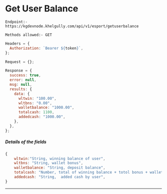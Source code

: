 # Get User Balance

`Endpoint:- https://kgdevnode.khelgully.com/api/v1/esport/getuserbalance`

`Methods allowed:- GET`

```javascript
Headers = {
  Authorization: `Bearer ${token}`,
};
```

```javascript
Request = {};

Response = {
  success: true,
  error: null,
  msg: null,
  results: {
    data: {
      wltwin: "100.00",
      wltbns: "0.00",
      walletbalance: "1000.00",
      totalcash: 1100,
      addedcash: "1000.00",
    },
  },
};
```

##### Details of the fields

```javascript
{
    wltwin:"String, winning balance of user",
    wltbns: "String, wallet bonus",
    walletbalance: "String, deposit balance",
    totalcash: "Number, total of winning balance + totol bonus + walletbalance",
    addedcash: "String,  added cash by user",
}

```

<hr />
